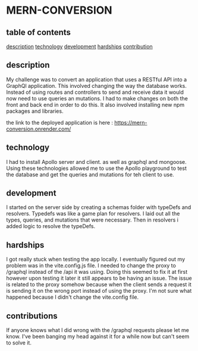 # MERN-CONVERSION

## table of contents
[description](#description)
[technology](#technology)
[development](#development)
[hardships](#hardships)
[contribution](#contribution)

## description
My challenge was to convert an application that uses a RESTful API into a GraphQl application. This involved changing the way the database works. Instead of using routes and controllers to send and receive data it would now need to use queries an mutations. I had to make changes on both the front and back end in order to do this. It also involved installing new npm packages and libraries. 

the link to the deployed application is here :
https://mern-conversion.onrender.com/

## technology
I had to install Apollo server and client. as well as graphql and mongoose. 
Using these technologies allowed me to use the Apollo playground to test the database and get the queries and mutations for teh client to use. 

## development
I started on the server side by creating a schemas folder with typeDefs and resolvers. Typedefs was like a game plan for resolvers. I laid out all the types, queries, and mutations that were necessary. Then in resolvers i added logic to resolve the typeDefs. 

## hardships
I got really stuck when testing the app locally. I eventually figured out my problem was in the vite.config.js file. I needed to change the proxy to /graphql instead of the /api it was using. Doing this seemed to fix it at first however upon testing it later it still appears to be having an issue. The issue is related to the proxy somehow because when the client sends a request it is sending it on the wrong port instead of using the proxy. I'm not sure what happened because I didn't change the vite.config file. 

## contributions
If anyone knows what I did wrong with the /graphql requests please let me know. I've been banging my head against it for a while now but can't seem to solve it. 
